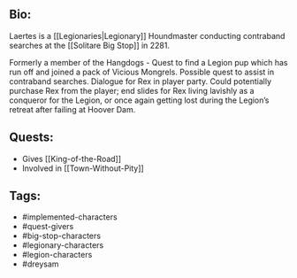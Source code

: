 ## Bio:

Laertes is a [[Legionaries|Legionary]] Houndmaster conducting contraband searches at the [[Solitare Big Stop]] in 2281.

Formerly a member of the Hangdogs - Quest to find a Legion pup which has run off and joined a pack of Vicious Mongrels. Possible quest to assist in contraband searches. Dialogue for Rex in player party. Could potentially purchase Rex from the player; end slides for Rex living lavishly as a conqueror for the Legion, or once again getting lost during the Legion’s retreat after failing at Hoover Dam.

## Quests:

- Gives [[King-of-the-Road]]
- Involved in [[Town-Without-Pity]]

## Tags:

- #implemented-characters
- #quest-givers
- #big-stop-characters
- #legionary-characters
- #legion-characters
- #dreysam